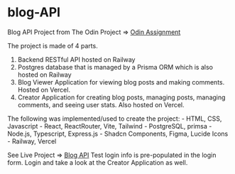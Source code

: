 # blog-API

Blog API Project from The Odin Project => [Odin Assignment](https://www.theodinproject.com/lessons/node-path-nodejs-blog-api)

The project is made of 4 parts.

1. Backend RESTful API hosted on Railway
2. Postgres database that is managed by a Prisma ORM which is also hosted on Railway
3. Blog Viewer Application for viewing blog posts and making comments. Hosted on Vercel.
4. Creator Application for creating blog posts, managing posts, managing comments, and seeing user stats. Also hosted on Vercel.

The following was implemented/used to create the project: - HTML, CSS, Javascript - React, ReactRouter, Vite, Tailwind - PostgreSQL, primsa - Node.js, Typescript, Express.js - Shadcn Components, Figma, Lucide Icons - Railway, Vercel

See Live Project => [Blog API](https://blog-api-green-mu.vercel.app/)
Test login info is pre-populated in the login form. Login and take a look at the Creator Application as well.
